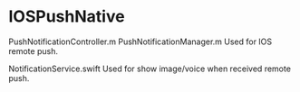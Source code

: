 # IOSPushNative

PushNotificationController.m
PushNotificationManager.m
Used for IOS remote push.

NotificationService.swift
Used for show image/voice when received remote push. 

